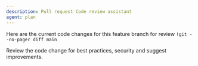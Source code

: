 ```yaml
---
description: Pull request Code review assistant
agent: plan
---
```


Here are the current code changes for this feature branch for review
`!git --no-pager diff main`

Review the code change for best practices, security and suggest improvements.
